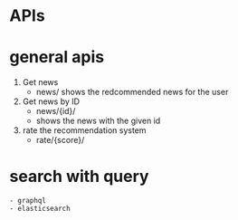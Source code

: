 # APIs

# general apis
1. Get news
    - news/ 
    shows the redcommended news for the user
2. Get news by ID
    - news/{id}/
    - shows the news with the given id
3. rate the recommendation system
    - rate/{score}/


# search with query
    - graphql 
    - elasticsearch









